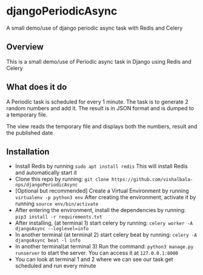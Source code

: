 # djangoPeriodicAsync
A small demo/use of django periodic async task with Redis and Celery
## Overview
This is a small demo/use of Periodic async task in Django using Redis and Celery
## What does it do
A Periodic task is scheduled for every 1 minute. The task is to generate 2 random numbers and add it. The result is in JSON format and is dumped to a temporary file.

The view reads the temporary file and displays both the numbers, result and the published date
## Installation
-   Install Redis by running  `sudo apt install redis`  This will install Redis and automatically start it
-   Clone this repo by running:  `git clone https://github.com/vishalbala-nps/djangoPeriodicAsync`
-   [Optional but recommended] Create a Virtual Environment by running  `virtualenv -p python3 env`  After creating the environment, activate it by running  `source env/bin/activate`
-   After entering the environment, install the dependencies by running:  `pip3 install -r requirements.txt`
-   After installing, (at terminal 1) start celery by running:  `celery worker -A djangoAsync --loglevel=info`
-   In another terminal (at terminal 2) start celery beat by running: `celery -A djangoAsync beat -l info`
-   In another terminal(at terminal 3) Run the command:  `python3 manage.py runserver`  to start the server. You can access it at  `127.0.0.1:8000`
- You can look at terminal 1 and 2 where we can see our task get scheduled and run every minute
